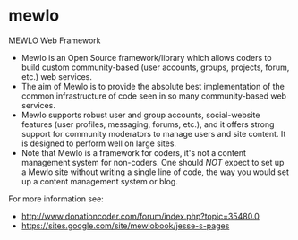 mewlo
=====

MEWLO Web Framework

 * Mewlo is an Open Source framework/library which allows coders to build custom community-based (user accounts, groups, projects, forum, etc.) web services.
 * The aim of Mewlo is to provide the absolute best implementation of the common infrastructure of code seen in so many community-based web services.
 * Mewlo supports robust user and group accounts, social-website features (user profiles, messaging, forums, etc.), and it offers strong support for community moderators to manage users and site content.  It is designed to perform well on large sites.
 * Note that Mewlo is a framework for coders, it's not a content management system for non-coders.  One should *NOT* expect to set up a Mewlo site without writing a single line of code, the way you would set up a content management system or blog.

For more information see:
 * http://www.donationcoder.com/forum/index.php?topic=35480.0
 * https://sites.google.com/site/mewlobook/jesse-s-pages
